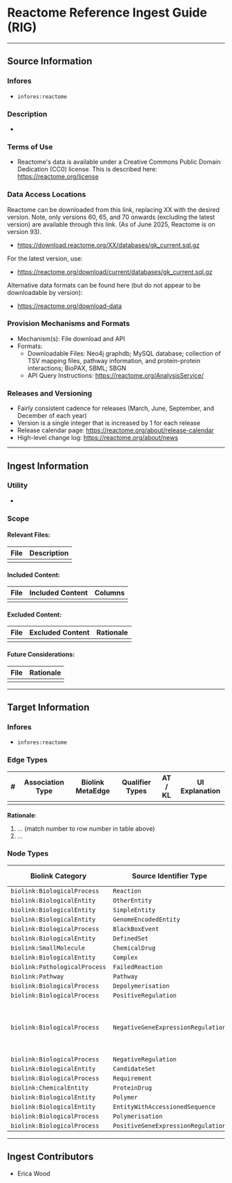 # Reactome Reference Ingest Guide (RIG)
---------------

## Source Information

### Infores
 - `infores:reactome`

### Description
 - 

### Terms of Use
 - Reactome's data is available under a Creative Commons Public Domain Dedication (CC0) license. This is described here: https://reactome.org/license

### Data Access Locations
Reactome can be downloaded from this link, replacing XX with the desired version. Note, only versions 60, 65, and 70 onwards (excluding the latest version) are available through this link. (As of June 2025, Reactome is on version 93).
 - https://download.reactome.org/XX/databases/gk_current.sql.gz

For the latest version, use:
- https://reactome.org/download/current/databases/gk_current.sql.gz

Alternative data formats can be found here (but do not appear to be downloadable by version):
 - https://reactome.org/download-data

### Provision Mechanisms and Formats
- Mechanism(s): File download and API
- Formats:
  - Downloadable Files: Neo4j graphdb; MySQL database; collection of TSV mapping files, pathway information, and protein-protein interactions; BioPAX, SBML; SBGN
  - API Query Instructions: https://reactome.org/AnalysisService/
   
### Releases and Versioning
 - Fairly consistent cadence for releases (March, June, September, and December of each year)
 - Version is a single integer that is increased by 1 for each release
 - Release calendar page: https://reactome.org/about/release-calendar
 - High-level change log: https://reactome.org/about/news


----------------
## Ingest Information

### Utility
- 

### Scope

  #### Relevant Files:

  | File | Description |
  |----------|----------|
  |          |          |
  
  #### Included Content:

  | File | Included Content | Columns |
  |----------|----------|----------|
  |          |          |          |

  #### Excluded Content:

  | File | Excluded Content | Rationale  |
  |----------|----------|----------|
  |          |          |          |
 

  #### Future Considerations:

  | File | Rationale |
  |----------|----------|
  |          |          |

----------------

## Target Information

### Infores
 - `infores:reactome`

### Edge Types

| # | Association Type | Biolink MetaEdge | Qualifier Types |  AT / KL  | UI Explanation |
|----------|----------|----------|----------|----------|----------|
|          |          |          |          |          |          |

**Rationale**:
1. ... (match number to row number in table above)
2. ...

   
### Node Types

| Biolink Category |  Source Identifier Type | Source Identifier Description (source: https://download.reactome.org/documentation/DataModelGlossary_V90.pdf) | Notes |
|------------------|----------------------------|--------|--|
| `biolink:BiologicalProcess` | `Reaction` |  | |
| `biolink:BiologicalEntity` | `OtherEntity` | | |
| `biolink:BiologicalEntity` | `SimpleEntity` | | |
| `biolink:BiologicalEntity` | `GenomeEncodedEntity` | | |
| `biolink:BiologicalProcess` | `BlackBoxEvent` | | |
| `biolink:BiologicalEntity` | `DefinedSet` | | |
| `biolink:SmallMolecule` | `ChemicalDrug` | | |
| `biolink:BiologicalEntity` | `Complex` | | |
| `biolink:PathologicalProcess` | `FailedReaction` | | |
| `biolink:Pathway` | `Pathway` | | |
| `biolink:BiologicalProcess` | `Depolymerisation` | | |
| `biolink:BiologicalProcess` | `PositiveRegulation` | | |
| `biolink:BiologicalProcess` | `NegativeGeneExpressionRegulation` | `NegativeGeneExpressionRegulation` is a subclass of `NegativeRegulation` that describes a direct inhibitory effect of a Regulator on a `BlackBoxEvent` that represents gene expression. The Regulator is a complex of regulatory component(s) such as transcription factors with the target gene or mRNA molecule. The regulatory component(s) are defined as activeUnit(s) of the `NegativeGeneExpressionRegulation` instance. | |
| `biolink:BiologicalProcess` | `NegativeRegulation` |  | |
| `biolink:BiologicalEntity` | `CandidateSet` |  | |
| `biolink:BiologicalProcess` | `Requirement` |  | |
| `biolink:ChemicalEntity` | `ProteinDrug` |  | |
| `biolink:BiologicalEntity` | `Polymer` |  | |
| `biolink:BiologicalEntity` | `EntityWithAccessionedSequence` |  | |
| `biolink:BiologicalProcess` | `Polymerisation` |  | |
| `biolink:BiologicalProcess` | `PositiveGeneExpressionRegulation` |  | |

------------------

## Ingest Contributors
 - Erica Wood